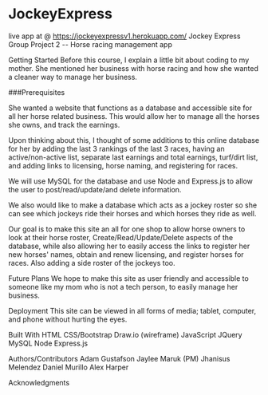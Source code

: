 # JockeyExpress


live app at @ https://jockeyexpressv1.herokuapp.com/
Jockey Express
Group Project 2
-- Horse racing management app

Getting Started
Before this course, I explain a little bit about coding to my mother. She mentioned her business with horse racing and how she wanted a cleaner way to manage her business. 

###Prerequisites

She wanted a website that functions as a database and accessible site for all her horse related business. This would allow her to manage all the horses she owns, and track the earnings.

Upon thinking about this, I thought of some additions to this online database for her by adding the last 3 rankings of the last 3 races, having an active/non-active list, separate last earnings and total earnings, turf/dirt list, and adding links to licensing, horse naming, and registering for races.

We will use MySQL for the database and use Node and Express.js to allow the user to post/read/update/and delete information. 

We also would like to make a database which acts as a jockey roster so she can see which jockeys ride their horses and which horses they ride as well. 

Our goal is to make this site an all for one shop to allow horse owners to look at their horse roster, Create/Read/Update/Delete aspects of the database, while also allowing her to easily access the links to register her new horses' names, obtain and renew licensing, and register horses for races. Also adding a side roster of the jockeys too.

Future Plans
We hope to make this site as user friendly and accessible to someone like my mom who is not a tech person, to easily manage her business. 

Deployment
This site can be viewed in all forms of media; tablet, computer, and phone without hurting the eyes.

Built With
HTML
CSS/Bootstrap
Draw.io (wireframe)
JavaScript
JQuery
MySQL
Node
Express.js

Authors/Contributors
Adam Gustafson
Jaylee Maruk (PM)
Jhanisus Melendez
Daniel Murillo
Alex Harper

Acknowledgments
